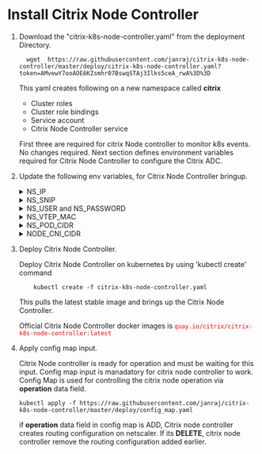 # **Install Citrix Node Controller**

 1. Download the "citrix-k8s-node-controller.yaml" from the deployment Directory.
    ```
      wget  https://raw.githubusercontent.com/janraj/citrix-k8s-node-controller/master/deploy/citrix-k8s-node-controller.yaml?token=AMvewY7ooAOE6KZsmhr07BswqSTAj3Ilks5ceA_rwA%3D%3D
    ```
                        
    This yaml creates following on a new namespace called **citrix**

    * Cluster roles
    * Cluster role bindings
    * Service account
    * Citrix Node Controller service
   
    First three are required for citrix Node controller to monitor k8s events. No changes required.
    Next section defines environment variables required for Citrix Node Controller to configure the Citrix ADC.

 2. Update the following env variables, for Citrix Node Controller bringup.

       <details>
       <summary>NS_IP</summary>

         This is must for Citrix Node Controller to configure the NetScaler appliance. Citrix Node Controller uses NS_IP for configuration needs. NS_IP can be of,
         ```
            NSIP for standalone NetScaler  
            SNIP for HA (Management access has to be enabled) 
            CLIP for Cluster
         
         ```
       </details>
       <details>
       <summary>NS_SNIP</summary>

         NS_SNIP used for configuring as VTEP IP when cluster CNI as flannel and it is also used for creating dummy node in kubernetes cluster  

       </details>
       <details>
       <summary>NS_USER and NS_PASSWORD</summary>

         This is for authenticating with NetScaler if it has non default username and password. We can directly pass username/password or use Kubernetes secrets.

       </details>
       <details>
       <summary>NS_VTEP_MAC</summary>
         NetScaler MAC of VTEP IP, which is required for Flannel CNI.
       </details>
       <details>
       <summary>NS_POD_CIDR</summary>
         Reserve a Pod subnet for Netscaler by providing podcidr.
       </details>
       <details>
       <summary>NODE_CNI_CIDR</summary>
         CIDR of kubernetes cluster nodes from where each node  gets its own pod CIDR.
       </details>
    
3. Deploy Citrix Node Controller. 

   Deploy Citrix Node Controller  on kubernetes by using 'kubectl create' command
        
           kubectl create -f citrix-k8s-node-controller.yaml

   This pulls the latest stable  image and brings up the Citrix Node Controller.
                
   Official Citrix Node Controller docker images is <span style="color:red"> `quay.io/citrix/citrix-k8s-node-controller:latest` </span>

4.  Apply config map input.
    
    Citrix Node controller is ready for operation and must be waiting for this input. Config map input is manadatory for citrix node controller to work. Config Map is used for controlling the citrix node operation via **operation** data field.

    ```
	kubectl apply -f https://raw.githubusercontent.com/janraj/citrix-k8s-node-controller/master/deploy/config_map.yaml
    ```
    if **operation** data field in config map is ADD, Citrix node controller creates routing configuration on netscaler. If its **DELETE**, citrix node controller remove the routing configuration added earlier. 
